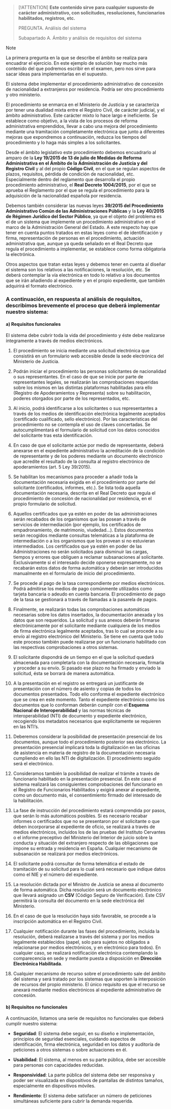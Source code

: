 > [!ATTENTION]
> **Este contenido sirve para cualquier supuesto de carácter administrativo, con solicitudes, resoluciones, funcionarios habilitados, registros, etc.**
>
> PREGUNTA. Análisis del sistema
>
> Subapartado A. Ámbito y análisis de requisitos del sistema

> [!NOTE]
>
> La primera pregunta en la que se describe el ámbito se realiza para encuadrar el ejercicio. En este ejemplo de solución hay mucho más contenido del que podremos escribir en el examen, pero nos sirve para sacar ideas para implementarlas en el supuesto.
> 
> El sistema debe implementar el procedimiento administrativo de concesión de nacionalidad a extranjeros por residencia. Podría ser otro procedimiento y otro ministerio.

El procedimiento se enmarca en el Ministerio de Justicia y se caracteriza por tener una dualidad mixta entre el Registro Civil, de carácter judicial, y el ámbito administrativo. Este carácter mixto lo hace largo e ineficiente. Se establece como objetivo, a la vista de los procesos de reforma administrativa emprendidos, llevar a cabo una mejora del procedimiento mediante una tramitación completamente electrónica que junto a diferentes mejoras que expondremos a continuación, reduzca los tiempos del procedimiento y lo haga más simples a los solicitantes.

Desde el ámbito legislativo este procedimiento debemos encuadrarlo al amparo de la **Ley 19/2015 de 13 de julio de Medidas de Reforma Administrativa en el Ámbito de la Administración de Justicia y del Registro Civil** y al del propio **Código Civil**, en el que se regulan aspectos de plazos, requisitos, pérdida de condición de nacionalidad, etc. Especialmente dentro del reglamento que desarrolla el propio procedimiento administrativo, el **Real Decreto 1004/2015**, por el que se aprueba el Reglamento por el que se regula el procedimiento para la adquisición de la nacionalidad española por residencia.

Debemos también considerar las nuevas leyes **39/2015 del Procedimiento Administrativo Común de las Administraciones Públicas** y la **Ley 40/2015 de Régimen Jurídico del Sector Público**, ya que el objeto del problema es el de un sistema que implemente un procedimiento administrativo en el marco de la Administración General del Estado. A este respecto hay que tener en cuenta puntos tratados en estas leyes como el de identificación y firma, representación de personas en el procedimiento, actuación administrativa que, aunque ya queda señalado en el Real Decreto que regula el procedimiento a implementar, se establece como forma obligatoria la electrónica. 

Otros aspectos que tratan estas leyes y debemos tener en cuenta al diseñar el sistema son los relativos a las notificaciones, la resolución, etc. Se deberá contemplar la vía electrónica en todo lo relativo a los documentos que se irán añadiendo al expediente y en el propio expediente, que también adquirirá el formato electrónico.

### A continuación, en respuesta al análisis de requisitos, describimos brevemente el proceso que deberá implementar nuestro sistema: <!-- {docsify-ignore} -->

#### a) Requisitos funcionales <!-- {docsify-ignore} -->

El sistema debe cubrir toda la vida del procedimiento y éste debe realizarse íntegramente a través de medios electrónicos.

1. El procedimiento se inicia mediante una solicitud electrónica que consistirá en un formulario web accesible desde la sede electrónica del Ministerio de Justicia.
   
2. Podrán iniciar el procedimiento las personas solicitantes de nacionalidad o sus representantes. En el caso de que se inicie por parte de representantes legales, se realizarán las comprobaciones requeridas sobre los mismos en las distintas plataformas habilitadas para ello (Registro de Apoderamientos y Representa) sobre su habilitación, poderes otorgados por parte de los representados, etc.

3. Al inicio, podrá identificarse a los solicitantes o sus representantes a través de los medios de identificación electrónica legalmente aceptados (certificado cualificado, sello electrónico). Por las características del procedimiento no se contempla el uso de claves concertadas. Se autocumplimentará el formulario de solicitud con los datos conocidos del solicitante tras esta identificación.

4. En caso de que el solicitante actúe por medio de representante, deberá anexarse en el expediente administrativo la acreditación de la condición de representante y de los poderes mediante un documento electrónico que acredite el resultado de la consulta al registro electrónico de apoderamientos (art. 5 Ley 39/2015).

5. Se habilitan los mecanismos para proceder a añadir toda la documentación necesaria exigida en el procedimiento por parte del solicitante (certificados, informes, etc.). Se lista toda aquella documentación necesaria, descrita en el Real Decreto que regula el procedimiento de concesión de nacionalidad por residencia, en el propio formulario de solicitud.

6. Aquellos certificados que ya estén en poder de las administraciones serán recabados de los organismos que las posean a través de servicios de intermediación (por ejemplo, los certificados de empadronamiento, de matrimonio, viudedad...). Estos documentos serán recogidos mediante consultas telemáticas a la plataforma de intermediación o a los organismos que los provean si no estuvieran intermediados. Los certificados que ya estén en poder de las Administraciones no serán solicitados para disminuir las cargas, tiempos y errores que obliguen a reclamar subsanaciones al solicitante. Exclusivamente si el interesado decide oponerse expresamente, no se recabarán estos datos de forma automática y deberán ser introducidos manualmente en el formulario de inicio del procedimiento.

7. Se procede al pago de la tasa correspondiente por medios electrónicos. Podrá admitirse los medios de pago comúnmente utilizados como tarjeta bancaria o adeudo en cuenta bancaria. El procedimiento de pago de la tasa se gestionará a través de llamadas a la pasarela de pagos.

8. Finalmente, se realizarán todas las comprobaciones automáticas necesarias sobre los datos insertados, la documentación anexada y los datos que son requeridos. La solicitud y sus anexos deberán firmarse electrónicamente por el solicitante mediante cualquiera de los medios de firma electrónica legalmente aceptados, tras lo cual se procede a su envío al registro electrónico del Ministerio. Se tiene en cuenta que todo este proceso también puede realizarse por un funcionario habilitado con las respectivas comprobaciones a otros sistemas.

9. El solicitante dispondrá de un tiempo en el que la solicitud quedará almacenada para completarla con la documentación necesaria, firmarla y proceder a su envío. Si pasado ese plazo no ha firmado y enviado la solicitud, ésta se borrará de manera automática.

10. A la presentación en el registro se entregará un justificante de presentación con el número de asiento y copias de todos los documentos presentados. Todo ello conforma el expediente electrónico que se crea en este momento. Tanto el expediente electrónico como los documentos que lo conforman deberán cumplir con el **Esquema Nacional de Interoperabilidad** y las normas técnicas de interoperabilidad (NTI) de documento y expediente electrónico, recogiendo los metadatos necesarios que explícitamente se requieren en las NTI’s.

11. Deberemos considerar la posibilidad de presentación presencial de los documentos, aunque todo el procedimiento posterior sea electrónico. La presentación presencial implicará toda la digitalización en las oficinas de asistencia en materia de registro de la documentación necesaria cumpliendo en ello las NTI de digitalización. El procedimiento seguido será el electrónico.

12. Consideramos también la posibilidad de realizar el trámite a través de funcionario habilitado en la presentación presencial. En este caso el sistema realizará las consiguientes comprobaciones del funcionario en el Registro de Funcionarios Habilitados y exigirá anexar al expediente, como un documento más, el consentimiento firmado del interesado de la habilitación.

13. La fase de instrucción del procedimiento estará comprendida por pasos, que serán lo más automáticos posibles. Si es necesario recabar informes o certificados que no se presentaron por el solicitante o que deben incorporarse al expediente de oficio, se realizará a través de medios electrónicos, incluidos los de las pruebas del Instituto Cervantes o el informe preceptivo del Ministerio del Interior de juicio sobre la conducta y situación del extranjero respecto de las obligaciones que impone su entrada y residencia en España. Cualquier mecanismo de subsanación se realizará por medios electrónicos.

14. El solicitante podrá consultar de forma telemática el estado de tramitación de su solicitud para lo cual será necesario que indique datos como el NIE y el número del expediente.

15. La resolución dictada por el Ministro de Justicia se anexa al documento de forma automática. Dicha resolución será un documento electrónico que llevará asignado un **CSV** (Código Seguro de Verificación). Este CSV permitirá la consulta del documento en la sede electrónica del Ministerio.

16. En el caso de que la resolución haya sido favorable, se procede a la inscripción automática en el Registro Civil.

17. Cualquier notificación durante las fases del procedimiento, incluida la resolución, deberá realizarse a través del sistema y por los medios legalmente establecidos (papel, solo para sujetos no obligados a relacionarse por medios electrónicos, y en electrónico para todos). En cualquier caso, se realizará notificación electrónica contemplando la comparecencia en sede y mediante puesta a disposición en **Dirección Electrónica Habilitada**.

18. Cualquier mecanismo de recurso sobre el procedimiento sale del ámbito del sistema y será tratado por los sistemas que soporten la interposición de recursos del propio ministerio. El único requisito es que el recurso se anexará mediante medios electrónicos al expediente administrativo de concesión.

#### b) Requisitos no funcionales <!-- {docsify-ignore} -->

A continuación, listamos una serie de requisitos no funcionales que deberá cumplir nuestro sistema:

- **Seguridad**: El sistema debe seguir, en su diseño e implementación, principios de seguridad esenciales, cuidando aspectos de identificación, firma electrónica, seguridad en los datos y auditoría de peticiones a otros sistemas o sobre actuaciones en él.
  
- **Usabilidad**: El sistema, al menos en su parte pública, debe ser accesible para personas con capacidades reducidas.

- **Responsividad**: La parte pública del sistema debe ser responsiva y poder ser visualizada en dispositivos de pantallas de distintos tamaños, especialmente en dispositivos móviles.

- **Rendimiento**: El sistema debe satisfacer un número de peticiones simultáneas suficiente para cubrir la demanda requerida.
